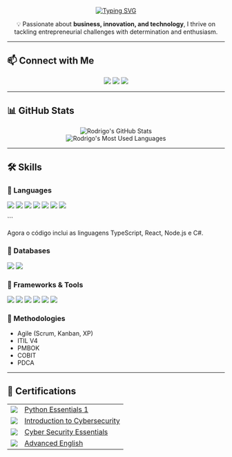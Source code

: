 <div align="center">

[![Typing SVG](https://readme-typing-svg.demolab.com?font=Fira+Code&size=35&pause=1000&color=68F731&random=true&width=435&lines=I'm+Rodrigo+Amaral!;Software+Engineer)](https://git.io/typing-svg)

💡 Passionate about **business, innovation, and technology**, I thrive on tackling entrepreneurial challenges with determination and enthusiasm.
</div>

---

## 📫 Connect with Me

<p align="center">
  <a href="https://www.linkedin.com/rodrigo--amaral"><img src="https://img.shields.io/badge/LinkedIn-0077B5?style=for-the-badge&logo=linkedin&logoColor=white" /></a>
  <a href="mailto:rodrigo.amaral1708@gmail.com"><img src="https://img.shields.io/badge/Email-D14836?style=for-the-badge&logo=gmail&logoColor=white" /></a>
  <a href="https://wa.me/+5551999868340"><img src="https://img.shields.io/badge/WhatsApp-25D366?style=for-the-badge&logo=whatsapp&logoColor=white" /></a>
</p>

---

## 📊 GitHub Stats

<p align="center">
  <img src="https://github-readme-stats.vercel.app/api?username=rodrigo-amaral1&show_icons=true&hide_title=true&count_private=true&theme=radical" alt="Rodrigo's GitHub Stats" />
  <br>
  <img src="https://github-readme-stats.vercel.app/api/top-langs/?username=rodrigo-amaral1&layout=compact&theme=radical" alt="Rodrigo's Most Used Languages" />
</p>

---

## 🛠️ Skills

### 🚀 Languages
<p>
  <img src="https://img.shields.io/badge/Python-3776AB?style=for-the-badge&logo=python&logoColor=white" />
  <img src="https://img.shields.io/badge/JavaScript-F7DF1E?style=for-the-badge&logo=javascript&logoColor=black" />
  <img src="https://img.shields.io/badge/Java-ED8B00?style=for-the-badge&logo=openjdk&logoColor=white" />
  <img src="https://img.shields.io/badge/TypeScript-3178C6?style=for-the-badge&logo=typescript&logoColor=white" />
  <img src="https://img.shields.io/badge/React-61DAFB?style=for-the-badge&logo=react&logoColor=black" />
  <img src="https://img.shields.io/badge/Node.js-339933?style=for-the-badge&logo=node.js&logoColor=white" />
  <img src="https://img.shields.io/badge/C%23-239120?style=for-the-badge&logo=csharp&logoColor=white" />
</p>
```

Agora o código inclui as linguagens TypeScript, React, Node.js e C#.

### 💾 Databases
<p>
  <img src="https://img.shields.io/badge/PostgreSQL-316192?style=for-the-badge&logo=postgresql&logoColor=white" />
  <img src="https://img.shields.io/badge/MySQL-00758F?style=for-the-badge&logo=mysql&logoColor=white" />
</p>

### 🔧 Frameworks & Tools
<p>
  <img src="https://img.shields.io/badge/Bootstrap-563D7C?style=for-the-badge&logo=bootstrap&logoColor=white" />
  <img src="https://img.shields.io/badge/Git-F05032?style=for-the-badge&logo=git&logoColor=white" />
  <img src="https://img.shields.io/badge/GitHub-181717?style=for-the-badge&logo=github&logoColor=white" />
  <img src="https://img.shields.io/badge/Docker-2496ED?style=for-the-badge&logo=docker&logoColor=white" />
  <img src="https://img.shields.io/badge/AWS-232F3E?style=for-the-badge&logo=amazonaws&logoColor=white" />
  <img src="https://img.shields.io/badge/Jira-0052CC?style=for-the-badge&logo=Jira&logoColor=white" />
</p>

### 📌 Methodologies
<ul>
  <li>Agile (Scrum, Kanban, XP)</li>
  <li>ITIL V4</li>
  <li>PMBOK</li>
  <li>COBIT</li>
  <li>PDCA</li>
</ul>

---

## 📜 Certifications

<table align="center">
  <tr>
    <td><img src="https://img.shields.io/badge/Python%20Essentials%201-3776AB?style=for-the-badge&logo=python&logoColor=white" /></td>
    <td><a href="https://www.credly.com/badges/46388094-f85b-431f-aa06-522b6f84deff" target="_blank">Python Essentials 1</a></td>
  </tr>
  <tr>
    <td><img src="https://img.shields.io/badge/Introduction%20to%20Cybersecurity-0078D4?style=for-the-badge&logo=security&logoColor=white" /></td>
    <td><a href="https://www.credly.com/badges/934cac44-5f8d-4de1-b236-92fa31a5048c" target="_blank">Introduction to Cybersecurity</a></td>
  </tr>
  <tr>
    <td><img src="https://img.shields.io/badge/Cyber%20Security%20Essentials-2E7D32?style=for-the-badge&logo=cybersecurity&logoColor=white" /></td>
    <td><a href="https://www.credly.com/earner/earned/badge/bf9a844a-109d-41c8-b9b0-c6c862516528" target="_blank">Cyber Security Essentials</a></td>
  </tr>
  <tr>
    <td><img src="https://img.shields.io/badge/Advanced%20English-D14836?style=for-the-badge&logo=language&logoColor=white" /></td>
    <td><a href="https://drive.google.com/file/d/1i3nt6YwDmL43gfQdMVUV6BPwCLFxQ--x/view" target="_blank">Advanced English</a></td>
  </tr>
</table>
